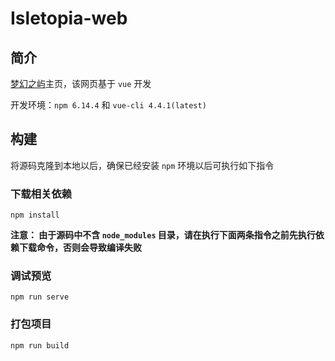 # Isletopia-web


## 简介

[梦幻之屿](https://isletopia.net)主页，该网页基于 `vue` 开发

开发环境：`npm 6.14.4` 和 `vue-cli 4.4.1(latest)`



## 构建

将源码克隆到本地以后，确保已经安装 `npm` 环境以后可执行如下指令
### 下载相关依赖
```
npm install
```

**注意： 由于源码中不含 `node_modules` 目录，请在执行下面两条指令之前先执行依赖下载命令，否则会导致编译失败**


### 调试预览
```
npm run serve
```

### 打包项目
```
npm run build
```
